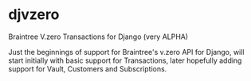 djvzero
=======

Braintree V.zero Transactions for Django (very ALPHA)

Just the beginnings of support for Braintree's v.zero API for Django, will start initially with basic support for Transactions, later hopefully adding support for Vault, Customers and Subscriptions.
